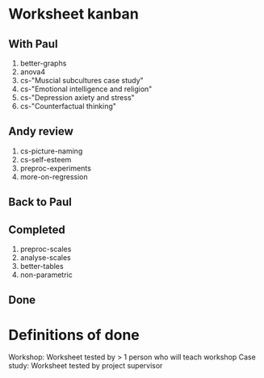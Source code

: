 # Worksheet kanban

## With Paul

1. better-graphs
1. anova4
1. cs-"Muscial subcultures case study"
1. cs-"Emotional intelligence and religion"
1. cs-"Depression axiety and stress"
1. cs-"Counterfactual thinking"

## Andy review

1. cs-picture-naming
1. cs-self-esteem
1. preproc-experiments
1. more-on-regression

## Back to Paul


## Completed

1. preproc-scales
1. analyse-scales
1. better-tables
1. non-parametric

## Done


# Definitions of done

Workshop: Worksheet tested by > 1 person who will teach workshop
Case study: Worksheet tested by project supervisor

